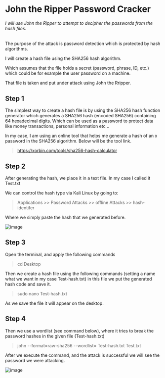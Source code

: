 # John the Ripper Password Cracker

###### I will use John the Ripper to attempt to decipher the passwords from the hash files.

The purpose of the attack is password detection which is protected by hash algorithms.

I will create a hash file using the SHA256 hash algorithm.

Which assumes that the file holds a secret (password, phrase, ID, etc.) which could be for example the user password on a machine.

That file is taken and put under attack using John the Rripper.

## Step 1

The simplest way to create a hash file is by using the SHA256 hash function generator which generates a SHA256 hash (encoded SHA256) containing 64 hexadecimal digits. Which can be used as a password to protect data like money transactions, personal information etc ..

In my case, I am using an online tool that helps me generate a hash of an x ​​password in the SHA256 algorithm. Below will be the tool link.

> https://xorbin.com/tools/sha256-hash-calculator

## Step 2

After generating the hash, we place it in a text file.
In my case I called it Test.txt

We can control the hash type via Kali Linux by going to:
> Applications >> Password Attacks >> offline Attacks >> hash-identifer

Where we simply paste the hash that we generated before.

![image](https://user-images.githubusercontent.com/86987951/176083971-517dc867-92d7-4345-9725-a1df74cca9f3.png)


## Step 3

Open the terminal, and apply the following commands

> cd Desktop

Then we create a hash file using the following commands (setting a name what we want in my case Test-hash.txt)
in this file we put the generated hash code and save it.

> sudo nano Test-hash.txt

As we save the file it will appear on the desktop.

## Step 4

Then we use a wordlist (see command below), where it tries to break the password hashes in the given file (Test-hash.txt)

> john --format=raw-sha256 --wordlist= Test-hash.txt Test.txt

After we execute the command, and the attack is successful we will see the password we were attacking. 

![image](https://user-images.githubusercontent.com/86987951/176084054-6d24a642-b554-4f05-94b0-a6a69494467d.png)

